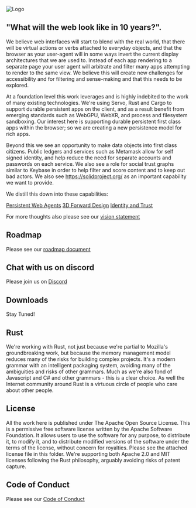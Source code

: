 
![Logo](crystal.webp)

## "What will the web look like in 10 years?".

We believe web interfaces will start to blend with the real world, that there will be virtual actions or verbs attached to everyday objects, and that the browser as your user-agent will in some ways invert the current display architectures that we are used to. Instead of each app rendering to a separate page your user agent will arbitrate and filter many apps attempting to render to the same view. We believe this will create new challenges for accessibility and for filtering and sense-making and that this needs to be explored.

At a foundation level this work leverages and is highly indebited to the work of many existing technologies. We're using Servo, Rust and Cargo to support durable persistent apps on the client, and as a result benefit from emerging standards such as WebGPU, WebXR, and process and filesystem sandboxing. Our interest here is supporting durable persistent first class apps within the browser; so we are creating a new persistence model for rich apps.

Beyond this we see an opportunity to make data objects into first class citizens. Public ledgers and services such as Metamask allow for self signed identity, and help reduce the need for separate accounts and passwords on each service. We also see a role for social trust graphs similar to Keybase in order to help filter and score content and to keep out bad actors. We also see https://solidproject.org/ as an important capability we want to provide.

We distill this down into these capabilities:

<a class="button" href="https://orbitalweb.github.io/philosophy/2020/02/10/persistent-web-apps.html" >Persistent Web Agents</a>
<a class="button" href="https://orbitalweb.github.io/philosophy/2021/02/15/why-xr.html" >3D Forward Design</a>
<a class="button" href="https://orbitalweb.github.io/philosophy/2021/02/05/self-sovereign-identity.html" >Identity and Trust</a>

For more thoughts also please see our [vision statement](logs/20201001Vision.md)

## Roadmap

Please see our [roadmap document](logs/20210115RoadMap.md)

## Chat with us on discord

Please join us on [Discord](https://discord.gg/eRsBbcXjzX)

## Downloads

Stay Tuned!

## Rust

We're working with Rust, not just because we're partial to Mozilla's groundbreaking work, but because the memory management model reduces many of the risks for building complex projects. It's a modern grammar with an intelligent packaging system, avoiding many of the ambiguities and risks of other grammars. Much as we're also fond of Javascript and C# and other grammars - this is a clear choice. As well the Internet community around Rust is a virtuous circle of people who care about other people.

## License

All the work here is published under The Apache Open Source License. This is a permissive free software license written by the Apache Software Foundation. It allows users to use the software for any purpose, to distribute it, to modify it, and to distribute modified versions of the software under the terms of the license, without concern for royalties. Please see the attached license file in this folder. We're supporting both Apache 2.0 and MIT licenses following the Rust philosophy, arguably avoiding risks of patent capture.

## Code of Conduct

Please see our [Code of Conduct](CODE_OF_CONDUCT.md)
